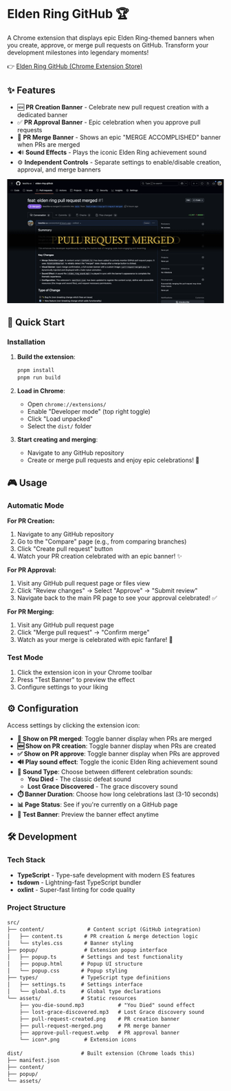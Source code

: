 # Elden Ring GitHub 🏆

A Chrome extension that displays epic Elden Ring-themed banners when you create, approve, or merge pull requests on GitHub. Transform your development milestones into legendary moments!

👉 [Elden Ring GitHub (Chrome Extension Store)](https://chromewebstore.google.com/detail/elden-ring-github/dfhmjflkbjjmlapbghecjfhnnmehcbke?authuser=1&hl=en)

## ✨ Features

- 🆕 **PR Creation Banner** - Celebrate new pull request creation with a dedicated banner
- ✅ **PR Approval Banner** - Epic celebration when you approve pull requests
- 🎉 **PR Merge Banner** - Shows an epic "MERGE ACCOMPLISHED" banner when PRs are merged
- 🔊 **Sound Effects** - Plays the iconic Elden Ring achievement sound
- ⚙️ **Independent Controls** - Separate settings to enable/disable creation, approval, and merge banners

![Elden Ring GitHub](./public/elden-ring-pr-merged.webp)

## 🚀 Quick Start

### Installation

1. **Build the extension**:

   ```bash
   pnpm install
   pnpm run build
   ```

2. **Load in Chrome**:
   - Open `chrome://extensions/`
   - Enable "Developer mode" (top right toggle)
   - Click "Load unpacked"
   - Select the `dist/` folder

3. **Start creating and merging**:
   - Navigate to any GitHub repository
   - Create or merge pull requests and enjoy epic celebrations! 🎉

## 🎮 Usage

### Automatic Mode

**For PR Creation:**

1. Navigate to any GitHub repository
2. Go to the "Compare" page (e.g., from comparing branches)
3. Click "Create pull request" button
4. Watch your PR creation celebrated with an epic banner! ✨

**For PR Approval:**

1. Visit any GitHub pull request page or files view
2. Click "Review changes" → Select "Approve" → "Submit review"
3. Navigate back to the main PR page to see your approval celebrated! ✅

**For PR Merging:**

1. Visit any GitHub pull request page
2. Click "Merge pull request" → "Confirm merge"
3. Watch as your merge is celebrated with epic fanfare! 🎉

### Test Mode

1. Click the extension icon in your Chrome toolbar
2. Press "Test Banner" to preview the effect
3. Configure settings to your liking

## ⚙️ Configuration

Access settings by clicking the extension icon:

- **🎉 Show on PR merged**: Toggle banner display when PRs are merged
- **🆕 Show on PR creation**: Toggle banner display when PRs are created
- **✅ Show on PR approve**: Toggle banner display when PRs are approved
- **🔊 Play sound effect**: Toggle the iconic Elden Ring achievement sound
- **🎵 Sound Type**: Choose between different celebration sounds:
  - **You Died** - The classic defeat sound
  - **Lost Grace Discovered** - The grace discovery sound
- **⏱️ Banner Duration**: Choose how long celebrations last (3-10 seconds)
- **📊 Page Status**: See if you're currently on a GitHub page
- **🧪 Test Banner**: Preview the banner effect anytime

## 🛠️ Development

### Tech Stack

- **TypeScript** - Type-safe development with modern ES features
- **tsdown** - Lightning-fast TypeScript bundler
- **oxlint** - Super-fast linting for code quality

### Project Structure

```
src/
├── content/              # Content script (GitHub integration)
│   ├── content.ts       # PR creation & merge detection logic
│   └── styles.css       # Banner styling
├── popup/               # Extension popup interface
│   ├── popup.ts        # Settings and test functionality
│   ├── popup.html      # Popup UI structure
│   └── popup.css       # Popup styling
├── types/              # TypeScript type definitions
│   ├── settings.ts     # Settings interface
│   └── global.d.ts     # Global type declarations
└── assets/             # Static resources
    ├── you-die-sound.mp3           # "You Died" sound effect
    ├── lost-grace-discovered.mp3   # Lost Grace discovery sound
    ├── pull-request-created.png    # PR creation banner
    ├── pull-request-merged.png     # PR merge banner
    ├── approve-pull-request.webp   # PR approval banner
    └── icon*.png        # Extension icons

dist/                   # Built extension (Chrome loads this)
├── manifest.json
├── content/
├── popup/
└── assets/
```
